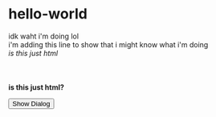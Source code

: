# hello-world
idk waht i'm doing lol <br>
i'm adding this line to show that i might know what i'm doing <br>
<i>is this just html</i> <br><br><br><br>
<b>is this just html?</b>
<dialog id="window">  
    <h3>is this just a box!</h3>  
    <p>welcome to the box!</p>  
    <button id="give up the box">Close Dialog  
</dialog>  
<button id="show">Show Dialog</button>  
